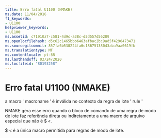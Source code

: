 ```yaml
---
title: Erro fatal U1100 (NMAKE)
ms.date: 11/04/2016
f1_keywords:
- U1100
helpviewer_keywords:
- U1100
ms.assetid: c71910a7-c581-4d9c-a38c-d2d557d56289
ms.openlocfilehash: d5c62c1465bbb6463afbac2bc9ad5f4290473471
ms.sourcegitcommit: 857fa6b530224fa6c18675138043aba9aa0619fb
ms.translationtype: MT
ms.contentlocale: pt-BR
ms.lasthandoff: 03/24/2020
ms.locfileid: "80193258"
---
```

# <a name="nmake-fatal-error-u1100"></a>Erro fatal U1100 (NMAKE)

a macro ' macroname ' é inválida no contexto da regra de lote ' rule '

NMAKE gera esse erro quando o bloco de comando de uma regra de modo de lote faz referência direta ou indiretamente a uma macro de arquivo especial que não é $ <.

$ < é a única macro permitida para regras de modo de lote.
